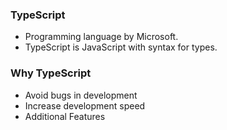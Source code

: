 ### TypeScript
- Programming language by Microsoft.
- TypeScript is JavaScript with syntax for types.

### Why TypeScript
- Avoid bugs in development
- Increase development speed
- Additional Features
